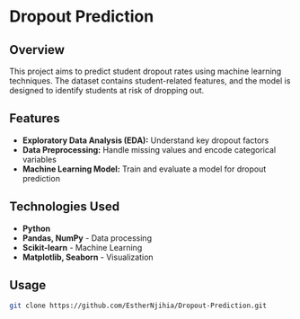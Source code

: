 # Dropout Prediction

## Overview
This project aims to predict student dropout rates using machine learning techniques. The dataset contains student-related features, and the model is designed to identify students at risk of dropping out.

## Features
- **Exploratory Data Analysis (EDA):** Understand key dropout factors
- **Data Preprocessing:** Handle missing values and encode categorical variables
- **Machine Learning Model:** Train and evaluate a model for dropout prediction

## Technologies Used
- **Python**
- **Pandas, NumPy** - Data processing
- **Scikit-learn** - Machine Learning
- **Matplotlib, Seaborn** - Visualization

## Usage
```bash
git clone https://github.com/EstherNjihia/Dropout-Prediction.git
